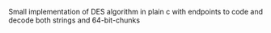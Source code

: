 Small implementation of DES algorithm in plain c with endpoints to code and decode both strings and 64-bit-chunks
